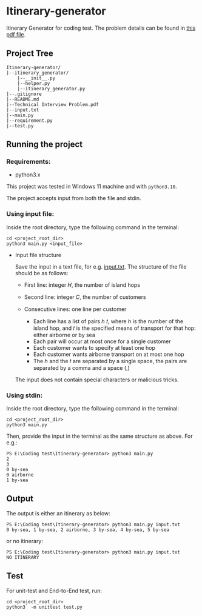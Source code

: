 # Itinerary-generator
Itinerary Generator for coding test. The problem details can be found in [this pdf file](Technical%20Interview%20Problem.pdf).

## Project Tree

    Itinerary-generator/
    |--itinerary_generator/
        |--__init__.py
        |--helper.py
        |--itinerary_generator.py
    |--.gitignore
    |--README.md
    |--Technical Interview Problem.pdf
    |--input.txt
    |--main.py
    |--requirement.py
    |--test.py

## Running the project

### Requirements:

- python3.x

This project was tested in Windows 11 machine and with ```python3.10```.

The project accepts input from both the file and stdin.

### Using input file:

Inside the root directory, type the following command in the terminal:

```
cd <project_root_dir>
python3 main.py <input_file>
```

- Input file structure
    
    Save the input in a text file, for e.g. [input.txt](input.txt). The structure of the file should be as follows:

    - First line: integer 𝐻, the number of island hops
    - Second line: integer 𝐶, the number of customers
    - Consecutive lines: one line per customer

        - Each line has a list of pairs ℎ 𝑡, where ℎ is the number of the island hop, and 𝑡 is the specified means of transport for that hop: either airborne or by sea
        - Each pair will occur at most once for a single customer
        - Each customer wants to specify at least one hop
        - Each customer wants airborne transport on at most one hop
        - The ℎ and the 𝑡 are separated by a single space, the pairs are separated by a comma and a space (,)

    The input does not contain special characters or malicious tricks.

### Using stdin:

Inside the root directory, type the following command in the terminal:

```
cd <project_root_dir>
python3 main.py
```
Then, provide the input in the terminal as the same structure as above. For e.g.: 
```
PS E:\Coding test\Itinerary-generator> python3 main.py
2
3
0 by-sea
0 airborne
1 by-sea
```

## Output

The output is either an itinerary as below:
```
PS E:\Coding test\Itinerary-generator> python3 main.py input.txt
0 by-sea, 1 by-sea, 2 airborne, 3 by-sea, 4 by-sea, 5 by-sea
```
or no itinerary:
```
PS E:\Coding test\Itinerary-generator> python3 main.py input.txt
NO ITINERARY
```

## Test

For unit-test and End-to-End test, run:
```
cd <project_root_dir>
python3  -m unittest test.py
```
